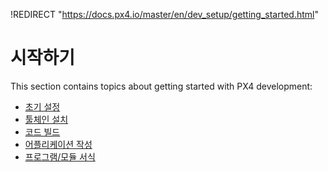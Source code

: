 !REDIRECT "https://docs.px4.io/master/en/dev_setup/getting_started.html"

# 시작하기

This section contains topics about getting started with PX4 development:

* [초기 설정](../setup/config_initial.md)
* [툴체인 설치](../setup/dev_env.md)
* [코드 빌드](../setup/building_px4.md)
* [어플리케이션 작성](../apps/hello_sky.md)
* [프로그램/모듈 서식](../apps/module_template.md)